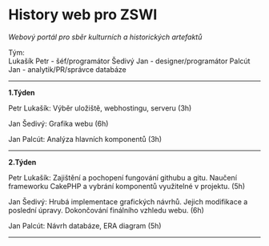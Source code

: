 # History web pro ZSWI

_Webový portál pro sběr kulturních a historických artefaktů_

Tým:  
Lukašík Petr - šéf/programátor
Šedivý Jan - designer/programátor
Palcút Jan - analytik/PR/správce databáze

***

**1.Týden**

Petr Lukašík: 
Výběr uložiště, webhostingu, serveru (3h)

Jan Šedivý:
Grafika webu (6h)

Jan Palcút: 
Analýza hlavních komponentů (3h)

***

**2.Týden**

Petr Lukašík: 
Zajištění a pochopení fungování githubu a gitu. Naučení frameworku CakePHP a vybrání komponentů využitelné v projektu. (5h)

Jan Šedivý:
Hrubá implementace grafických návrhů. Jejich modifikace a poslední úpravy. Dokončování finálního vzhledu webu. (6h)

Jan Palcút: 
Návrh databáze, ERA diagram (5h)

***

